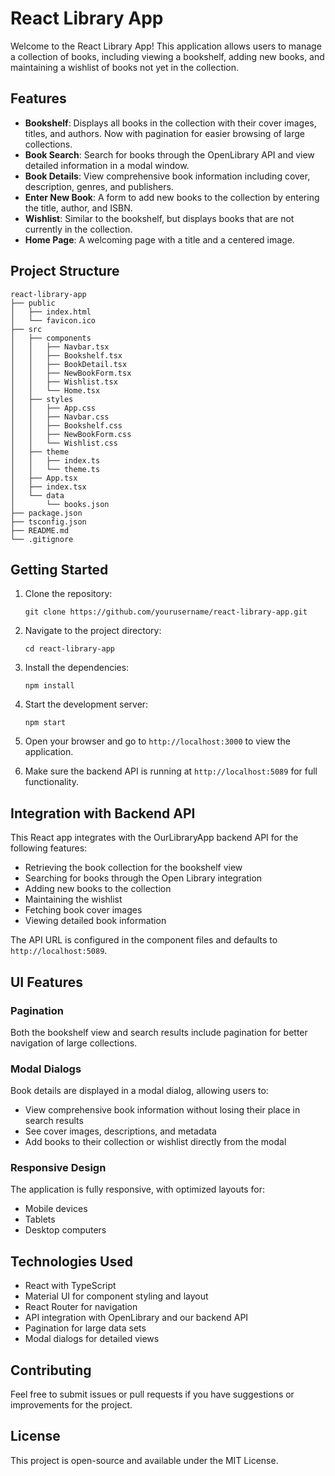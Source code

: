 # React Library App

Welcome to the React Library App! This application allows users to manage a collection of books, including viewing a bookshelf, adding new books, and maintaining a wishlist of books not yet in the collection.

## Features

- **Bookshelf**: Displays all books in the collection with their cover images, titles, and authors. Now with pagination for easier browsing of large collections.
- **Book Search**: Search for books through the OpenLibrary API and view detailed information in a modal window.
- **Book Details**: View comprehensive book information including cover, description, genres, and publishers.
- **Enter New Book**: A form to add new books to the collection by entering the title, author, and ISBN.
- **Wishlist**: Similar to the bookshelf, but displays books that are not currently in the collection.
- **Home Page**: A welcoming page with a title and a centered image.

## Project Structure

```
react-library-app
├── public
│   ├── index.html
│   └── favicon.ico
├── src
│   ├── components
│   │   ├── Navbar.tsx
│   │   ├── Bookshelf.tsx
│   │   ├── BookDetail.tsx
│   │   ├── NewBookForm.tsx
│   │   ├── Wishlist.tsx
│   │   └── Home.tsx
│   ├── styles
│   │   ├── App.css
│   │   ├── Navbar.css
│   │   ├── Bookshelf.css
│   │   ├── NewBookForm.css
│   │   └── Wishlist.css
│   ├── theme
│   │   ├── index.ts
│   │   └── theme.ts
│   ├── App.tsx
│   ├── index.tsx
│   └── data
│       └── books.json
├── package.json
├── tsconfig.json
├── README.md
└── .gitignore
```

## Getting Started

1. Clone the repository:

   ```
   git clone https://github.com/yourusername/react-library-app.git
   ```

2. Navigate to the project directory:

   ```
   cd react-library-app
   ```

3. Install the dependencies:

   ```
   npm install
   ```

4. Start the development server:

   ```
   npm start
   ```

5. Open your browser and go to `http://localhost:3000` to view the application.

6. Make sure the backend API is running at `http://localhost:5089` for full functionality.

## Integration with Backend API

This React app integrates with the OurLibraryApp backend API for the following features:

- Retrieving the book collection for the bookshelf view
- Searching for books through the Open Library integration
- Adding new books to the collection
- Maintaining the wishlist
- Fetching book cover images
- Viewing detailed book information

The API URL is configured in the component files and defaults to `http://localhost:5089`.

## UI Features

### Pagination

Both the bookshelf view and search results include pagination for better navigation of large collections.

### Modal Dialogs

Book details are displayed in a modal dialog, allowing users to:

- View comprehensive book information without losing their place in search results
- See cover images, descriptions, and metadata
- Add books to their collection or wishlist directly from the modal

### Responsive Design

The application is fully responsive, with optimized layouts for:

- Mobile devices
- Tablets
- Desktop computers

## Technologies Used

- React with TypeScript
- Material UI for component styling and layout
- React Router for navigation
- API integration with OpenLibrary and our backend API
- Pagination for large data sets
- Modal dialogs for detailed views

## Contributing

Feel free to submit issues or pull requests if you have suggestions or improvements for the project.

## License

This project is open-source and available under the MIT License.
